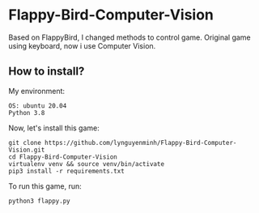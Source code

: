 # Flappy-Bird-Computer-Vision

Based on FlappyBird, I changed methods to control game. Original game using keyboard, now i use Computer Vision.

## How to install?
My environment: 
```
OS: ubuntu 20.04
Python 3.8
```

Now, let's install this game: 
```
git clone https://github.com/lynguyenminh/Flappy-Bird-Computer-Vision.git
cd Flappy-Bird-Computer-Vision
virtualenv venv && source venv/bin/activate
pip3 install -r requirements.txt
```

To run this game, run: 
```
python3 flappy.py 
```
